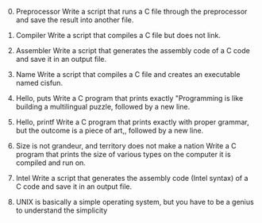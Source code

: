 0. Preprocessor
Write a script that runs a C file through the preprocessor and save the result into another file.
1. Compiler
Write a script that compiles a C file but does not link.

2. Assembler
Write a script that generates the assembly code of a C code and save it in an output file.

3. Name
Write a script that compiles a C file and creates an executable named cisfun.

4. Hello, puts
Write a C program that prints exactly "Programming is like building a multilingual puzzle, followed by a new line.

5. Hello, printf
Write a C program that prints exactly with proper grammar, but the outcome is a piece of art,, followed by a new line.

6. Size is not grandeur, and territory does not make a nation
Write a C program that prints the size of various types on the computer it is compiled and run on.

7. Intel
Write a script that generates the assembly code (Intel syntax) of a C code and save it in an output file.

8. UNIX is basically a simple operating system, but you have to be a genius to understand the simplicity
